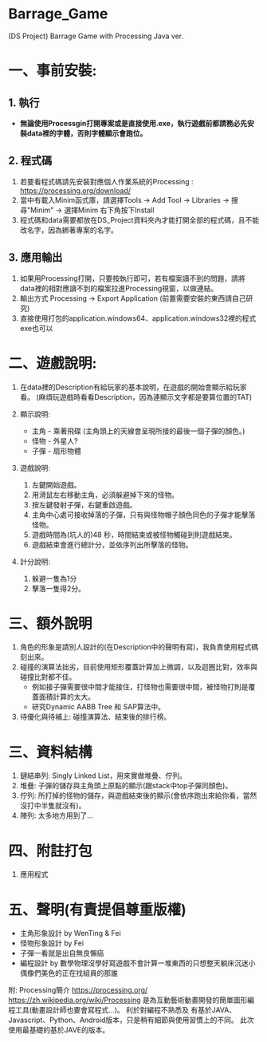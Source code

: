 # Barrage_Game
(DS Project) Barrage Game with Processing Java ver.

# 一、事前安裝:
## 1. 執行
- **無論使用Processgin打開專案或是直接使用.exe，執行遊戲前都請務必先安裝data裡的字體，否則字體顯示會跑位。**
## 2. 程式碼
1. 若要看程式碼請先安裝對應個人作業系統的Processing : https://processing.org/download/
2. 當中有載入Minim函式庫，請選擇Tools -> Add Tool -> Libraries -> 搜尋"Minim" -> 選擇Minim 右下角按下Install
3. 程式碼和data需要都放在DS_Project資料夾內才能打開全部的程式碼，且不能改名字，因為綁著專案的名字。
## 3. 應用輸出
1. 如果用Processing打開，只要按執行即可，若有檔案讀不到的問題，請將data裡的相對應讀不到的檔案拉進Processing視窗，以做連結。
2. 輸出方式 Processing -> Export Application (前置需要安裝的東西請自己研究)
3. 直接使用打包的application.windows64、application.windows32裡的程式exe也可以

# 二、遊戲說明:
1. 在data裡的Description有給玩家的基本說明，在遊戲的開始會顯示給玩家看。
   (麻煩玩遊戲時看看Description，因為連顯示文字都是要算位置的TAT)

2. 顯示說明: 
   - 主角 - 乘著飛碟 (主角頭上的天線會呈現所接的最後一個子彈的顏色。)
   - 怪物 - 外星人?
   - 子彈 - 扇形物體

3. 遊戲說明:
    1. 左鍵開始遊戲。
    2. 用滑鼠左右移動主角，必須躲避掉下來的怪物。
    3. 按左鍵發射子彈，右鍵重啟遊戲。
    4. 主角中心處可接收掉落的子彈，只有與怪物帽子顏色同色的子彈才能擊落怪物。
    5. 遊戲時間為(坑人的)48 秒，時間結束或被怪物觸碰到則遊戲結束。
    6. 遊戲結束會進行總計分，並依序列出所擊落的怪物。
   
4. 計分說明: 
    1. 躲避一隻為1分
    2. 擊落一隻得2分。

# 三、額外說明
1. 角色的形象是請別人設計的(在Description中的聲明有寫)，我負責使用程式碼刻出來。
2. 碰撞的演算法拙劣，目前使用矩形覆蓋計算加上微調，以及迴圈比對，效率與碰撞比對都不佳。
    - 例如接子彈需要很中間才能接住，打怪物也需要很中間，被怪物打則是覆蓋面積計算的太大。
    - 研究Dynamic AABB Tree 和 SAP算法中。
3. 待優化與待補上: 碰撞演算法、結束後的排行榜。

# 三、資料結構
1. 鏈結串列: Singly Linked List，用來實做堆疊、佇列。
2. 堆疊: 子彈的儲存與主角頭上原點的顯示(跟stack中top子彈同顏色)。
3. 佇列: 所打掉的怪物的儲存，與遊戲結束後的顯示(會依序跑出來給你看，當然沒打中半隻就沒有)。
4. 陣列: 太多地方用到了...


# 四、附註打包
   1. 應用程式

# 五、聲明(有責提倡尊重版權)
- 主角形象設計 by WenTing & Fei
- 怪物形象設計 by Fei
- 子彈一看就是出自無良懶癌
- 編程設計 by 數學物理沒學好寫遊戲不會計算一堆東西的只想整天躺床沉迷小偶像們美色的正在找組員的那誰



附: Processing簡介
https://processing.org/
https://zh.wikipedia.org/wiki/Processing
是為互動藝術動畫開發的簡單圖形編程工具(動畫設計師也要會寫程式...)。
利於對編程不熟悉及
有基於JAVA、Javascript、Python、Android版本，只是稍有細節與使用習慣上的不同。
此次使用最基礎的基於JAVE的版本。
